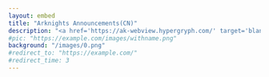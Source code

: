 ```yaml
---
layout: embed
title: "Arknights Announcements(CN)"
description: "<a href='https://ak-webview.hypergryph.com/' target='blank'>新标签页打开</a> | <a href='https://ak-webview.hypergryph.com/' target='_parent'>当前页面打开</a><embed src='https://ak-webview.hypergryph.com/' width='750' height='420' />"
#pic: "https://example.com/images/withname.png"
background: "/images/0.png" 
#redirect_to: "https://example.com/"
#redirect_time: 3
---
```

